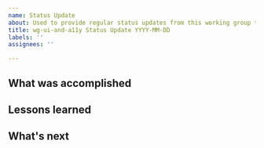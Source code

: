 ```yaml
---
name: Status Update
about: Used to provide regular status updates from this working group to the community.
title: wg-ui-and-a11y Status Update YYYY-MM-DD
labels: ''
assignees: ''

---
```


## What was accomplished

## Lessons learned

## What's next
